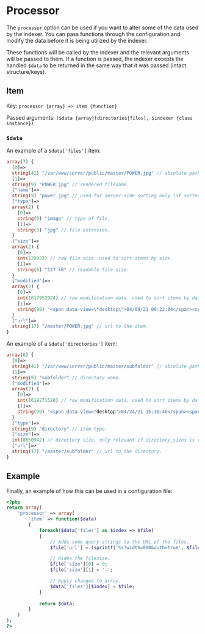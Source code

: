 # Processor

The `processor` option can be used if you want to alter some of the data used by the indexer. You can pass functions through the configuration and modify the data before it is being utilized by the indexer.

These functions will be called by the indexer and the relevant arguments will be passed to them. If a function is passed, the indexer excepts the handled `$data` to be returned in the same way that it was passed (intact structure/keys).

## Item
Key: `processor {array} => item {function}`

Passed arguments: `($data {array}[directories|files], $indexer {class instance})`

### `$data`
An example of a `$data['files']` item:
```php
array(7) {
  [0]=>
  string(41) "/var/www/server/public/master/POWER.jpg" // absolute path of item.
  [1]=>
  string(9) "POWER.jpg" // rendered filename.
  ["name"]=>
  string(9) "power.jpg" // used for server-side sorting only (if sorted by name).
  ["type"]=>
  array(2) {
    [0]=>
    string(5) "image" // type of file.
    [1]=>
    string(3) "jpg" // file extension.
  }
  ["size"]=>
  array(2) {
    [0]=>
    int(129923) // raw file size. used to sort items by size.
    [1]=>
    string(6) "127 kB" // readable file size.
  }
  ["modified"]=>
  array(2) {
    [0]=>
    int(1617952924) // raw modification data. used to sort items by date.
    [1]=>
    string(90) "<span data-view=\"desktop\">04/09/21 09:22:04</span><span data-view=\"mobile\">09/04/21</span>" // html string for showing modified date.
  }
  ["url"]=>
  string(17) "/master/POWER.jpg" // url to the item.
}
```

An example of a `$data['directories']` item:
```php
array(6) {
  [0]=>
  string(41) "/var/www/server/public/master/subfolder" // absolute path of directory.
  [1]=>
  string(9) "subfolder" // directory name.
  ["modified"]=>
  array(2) {
    [0]=>
    int(1619271520) // raw modification data. used to sort items by date.
    [1]=>
    string(90) "<span data-view="desktop">04/24/21 15:38:40</span><span data-view="mobile">24/04/21</span>" // html string for showing modified date.
  }
  ["type"]=>
  string(9) "directory" // item type.
  ["size"]=>
  int(8650942) // directory size. only relevant if directory_sizes is enabled.
  ["url"]=>
  string(17) "/master/subfolder" // url to the directory.
}
```
## Example

Finally, an example of how this can be used in a configuration file:
```php
<?php
return array(
    'processor' => array(
        'item' => function($data)
        {
            foreach($data['files'] as $index => $file)
            {
                // Adds some query strings to the URL of the files.
                $file['url'] = (sprintf('%s?width=800&auth=true', $file['url']));

                // Hides the filesize.
                $file['size'][0] = 0;
                $file['size'][1] = '-';

                // Apply changes to array.
                $data['files'][$index] = $file;
            }
            
            return $data;
        }
    )
);
?>
```